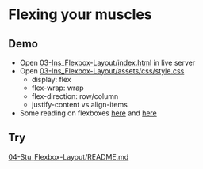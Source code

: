 # Flexing your muscles

## Demo

* Open [03-Ins_Flexbox-Layout/index.html](../activities/03-Ins_Flexbox-Layout/index.html) in live server
* Open [03-Ins_Flexbox-Layout/assets/css/style.css](../activities/03-Ins_Flexbox-Layout/assets/css/style.css)
  * display: flex
  * flex-wrap: wrap
  * flex-direction: row/column
  * justify-content vs align-items
* Some reading on flexboxes [here](https://css-tricks.com/snippets/css/a-guide-to-flexbox/) and [here](https://developer.mozilla.org/en-US/docs/Web/CSS/CSS_Flexible_Box_Layout/Basic_Concepts_of_Flexbox)

## Try

[04-Stu_Flexbox-Layout/README.md](../activities/04-Stu_Flexbox-Layout/README.md)